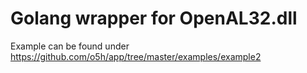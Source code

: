 # Golang wrapper for OpenAL32.dll

Example can be found under https://github.com/o5h/app/tree/master/examples/example2
